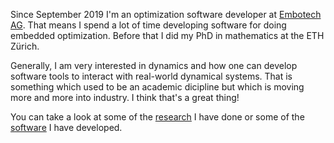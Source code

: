 Since September 2019 I'm an optimization software developer at [Embotech AG](https://www.embotech.com/). That means I spend a lot of time developing software for doing embedded optimization. Before that I did my PhD in mathematics at the ETH Zürich. 

Generally, I am very interested in dynamics and how one can develop software tools to interact with real-world dynamical systems. That is something which used to be an academic dicipline but which is moving more and more into industry. I think that's a great thing! 

You can take a look at some of the [research](https://mads-bisgaard.github.io/research) I have done or some of the [software](https://mads-bisgaard.github.io/software) I have developed.
